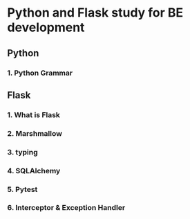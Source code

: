 # Python and Flask study for BE development

## Python
### 1. Python Grammar

## Flask
### 1. What is Flask
### 2. Marshmallow
### 3. typing
### 4. SQLAlchemy
### 5. Pytest
### 6. Interceptor & Exception Handler
